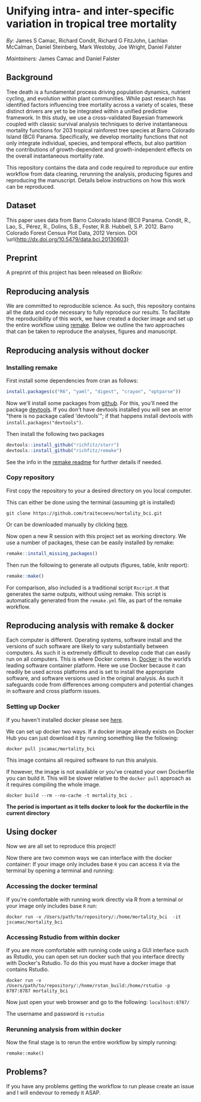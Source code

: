 # Unifying intra- and inter-specific variation in tropical tree mortality
*By:* James S Camac, Richard Condit, Richard G FitzJohn, Lachlan McCalman,
Daniel Steinberg, Mark Westoby, Joe Wright, Daniel Falster

*Maintainers:* James Camac and Daniel Falster

## Background

Tree death is a fundamental process driving population dynamics, nutrient cycling, and evolution within plant communities. While past research has identified factors influencing tree mortality across a variety of scales, these distinct drivers are yet to be integrated within a unified predictive framework. In this study, we use a cross-validated Bayesian framework coupled with classic survival analysis techniques to derive instantaneous mortality functions for 203 tropical rainforest tree species at Barro Colorado Island (BCI) Panama. Specifically, we develop mortality functions that not only integrate individual, species, and temporal effects, but also partition the contributions of growth-dependent and growth-independent effects on the overall instantaneous mortality rate.

This repository contains the data and code required to reproduce our entire workflow from data cleaning, rerunning the analysis, producing figures and reproducing the manuscript. Details below instructions on how this work can be reproduced.


## Dataset
This paper uses data from  Barro Colorado Island (BCI) Panama. 
Condit, R., Lao, S., Pérez, R., Dolins, S.B., Foster, R.B. Hubbell, S.P. 2012. Barro Colorado Forest Census Plot Data, 2012 Version. DOI \url{http://dx.doi.org/10.5479/data.bci.20130603}

## Preprint
A preprint of this project has been released on BioRxiv: 

## Reproducing analysis
We are committed to reproducible science. As such, this repository contains all the data and code necessary to fully reproduce our results. To facilitate the reproducibility of this work, we have created a docker image and set up the entire workflow using [remake](https://github.com/richfitz/remake). Below we outline the two approaches that can be taken to reproduce the analyses, figures and manuscript.

## Reproducing analysis without docker

### Installing remake

First install some dependencies from cran as follows:

```r
install.packages(c("R6", "yaml", "digest", "crayon", "optparse"))
```

Now we'll install some packages from [github](github.com). For this, you'll need the package [devtools](https://github.com/hadley/devtools). If you don't have devtools installed you will see an error "there is no package called 'devtools'"; if that happens install devtools with `install.packages("devtools")`.


Then install the following two packages

```r
devtools::install_github("richfitz/storr")
devtools::install_github("richfitz/remake")
```
See the info in the [remake readme](https://github.com/richfitz/remake) for further details if needed.

### Copy repository
First copy the repository to your a desired directory on you local computer. 

This can either be done using the terminal (assuming git is installed)

```
git clone https://github.com/traitecoevo/mortality_bci.git
```

Or can be downloaded manually by clicking [here](https://github.com/traitecoevo/mortality_bci/archive/master.zip).

Now open a new R session with this project set as working directory. We use a number of packages, these can be easily installed by remake:

```r
remake::install_missing_packages()
```

Then run the following to generate all outputs (figures, table, knitr report):

```r
remake::make()
```

For comparison, also included is a traditional script `Rscript.R` that generates the same outputs, without using remake. This script is automatically generated from the `remake.yml` file, as part of the remake workflow.


## Reproducing analysis with remake & docker

Each computer is different. Operating systems, software install and the versions of such software are likely to vary substantially between computers. As such it is extremely difficult to develop code that can easily run on all computers. This is where Docker comes in. [Docker](https://www.docker.com/what-docker) is the world’s leading software container platform.  Here we use Docker because it can readily be used across platforms and is set to install the appropriate software, and software versions used in the original analysis. As such it safeguards code from differences among computers and potential changes in software and cross platform issues.

### Setting up Docker
If you haven't installed docker please see [here](https://www.docker.com/products/overview).

We can set up docker two ways. If a docker image already exists on Docker Hub you can just download it by running something like the following:

```
docker pull jscamac/mortality_bci
```
This image contains all required software to run this analysis.


If however, the image is not available or you've created your own Dockerfile you can build it. This will be slower relative to the `docker pull` approach as it requires compiling the whole image.

```
docker build --rm --no-cache -t mortality_bci .

```
**The period is important as it tells docker to look for the dockerfile in the current directory**

## Using docker
Now we are all set to reproduce this project!

Now there are two common ways we can interface with the docker container:
If your image only includes base `R` you can access it via the terminal by opening a terminal and running:

### Accessing the docker terminal
If you're comfortable with running work directly via R from a terminal or your image only includes base `R` run:

```
docker run -v /Users/path/to/repository/:/home/mortality_bci  -it jscamac/mortality_bci

```

### Accessing Rstudio from within docker
If you are more comfortable with running code using a GUI interface such as Rstudio, you can open set run docker such that you interface directly with Docker's Rstudio.
To do this you must have a docker image that contains Rstudio.

```
docker run -v /Users/path/to/repository/:/home/rstan_build:/home/rstudio -p 8787:8787 mortality_bci
```
Now just open your web browser and go to the following: `localhost:8787/`

The username and password is `rstudio`

### Rerunning analysis from within docker
Now the final stage is to rerun the entire workflow by simply running:

```
remake::make()
```


## Problems?
If you have any problems getting the workflow to run please create an issue and I will endevour to remedy it ASAP.
